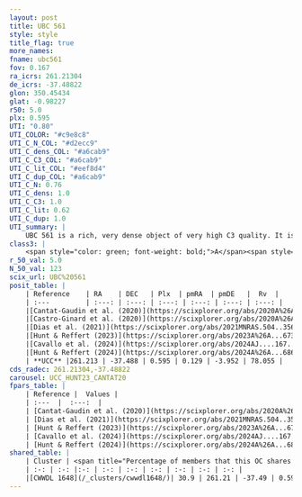 ```yaml
---
layout: post
title: UBC 561
style: style
title_flag: true
more_names: 
fname: ubc561
fov: 0.167
ra_icrs: 261.21304
de_icrs: -37.48822
glon: 350.45434
glat: -0.98227
r50: 5.0
plx: 0.595
UTI: "0.80"
UTI_COLOR: "#c9e8c8"
UTI_C_N_COL: "#d2ecc9"
UTI_C_dens_COL: "#a6cab9"
UTI_C_C3_COL: "#a6cab9"
UTI_C_lit_COL: "#eef8d4"
UTI_C_dup_COL: "#a6cab9"
UTI_C_N: 0.76
UTI_C_dens: 1.0
UTI_C_C3: 1.0
UTI_C_lit: 0.62
UTI_C_dup: 1.0
UTI_summary: |
    UBC 561 is a rich, very dense object of very high C3 quality. It is moderately studied in the literature. This object shares a moderate percentage of members with a later reported entry.
class3: |
    <span style="color: green; font-weight: bold;">A</span><span style="color: green; font-weight: bold;">A</span>
r_50_val: 5.0
N_50_val: 123
scix_url: UBC%20561
posit_table: |
    | Reference    | RA    | DEC   | Plx  | pmRA  | pmDE   |  Rv  |
    | :---         | :---: | :---: | :---: | :---: | :---: | :---: |
    |[Cantat-Gaudin et al. (2020)](https://scixplorer.org/abs/2020A%26A...640A...1C) | 261.208 | -37.497 | 0.6 | 0.166 | -3.931 | -- |
    |[Castro-Ginard et al. (2020)](https://scixplorer.org/abs/2020A%26A...635A..45C) | 261.205 | -37.516 | 0.602 | 0.154 | -3.963 | -- |
    |[Dias et al. (2021)](https://scixplorer.org/abs/2021MNRAS.504..356D) | 261.2 | -37.508 | 0.59 | 0.16 | -3.955 | -- |
    |[Hunt & Reffert (2023)](https://scixplorer.org/abs/2023A%26A...673A.114H) | 261.203 | -37.49 | 0.591 | 0.127 | -3.943 | 78.062 |
    |[Cavallo et al. (2024)](https://scixplorer.org/abs/2024AJ....167...12C) | 261.212 | -37.495 | 0.591 | -- | -- | -- |
    |[Hunt & Reffert (2024)](https://scixplorer.org/abs/2024A%26A...686A..42H) | 261.203 | -37.49 | 0.591 | 0.127 | -3.943 | 78.062 |
    | **UCC** |261.213 | -37.488 | 0.595 | 0.129 | -3.952 | 78.055 | 
cds_radec: 261.21304,-37.48822
carousel: UCC_HUNT23_CANTAT20
fpars_table: |
    | Reference |  Values |
    | :---  |  :---:  |
    | [Cantat-Gaudin et al. (2020)](https://scixplorer.org/abs/2020A%26A...640A...1C) | `AVNN=2.17, DMNN=11.02, AgeNN=8.43` |
    | [Dias et al. (2021)](https://scixplorer.org/abs/2021MNRAS.504..356D) | `Av=2.801, Dist=1624, logage=7.955, [Fe/H]=0.163` |
    | [Hunt & Reffert (2023)](https://scixplorer.org/abs/2023A%26A...673A.114H) | `AV50=3.188, diffAV50=2.528, MOD50=10.952, logAge50=7.878` |
    | [Cavallo et al. (2024)](https://scixplorer.org/abs/2024AJ....167...12C) | `AV50=2.98, dMod50=11.08, logAge50=8.29, [Fe/H]50=0.38` |
    | [Hunt & Reffert (2024)](https://scixplorer.org/abs/2024A%26A...686A..42H) | `MassJ=796.645` |
shared_table: |
    | Cluster | <span title="Percentage of members that this OC shares with the ones listed">%</span>   | RA   | DEC   | Plx   | pmRA  | pmDE  | Rv | UTI |
    | :-: | :-: |:-: | :-: | :-: | :-: | :-: | :-: | :-: |
    |[CWWDL 1648](/_clusters/cwwdl1648/)| 30.9 | 261.21 | -37.49 | 0.59 | 0.12 | -3.96 | -- |0.0 |
---
```

